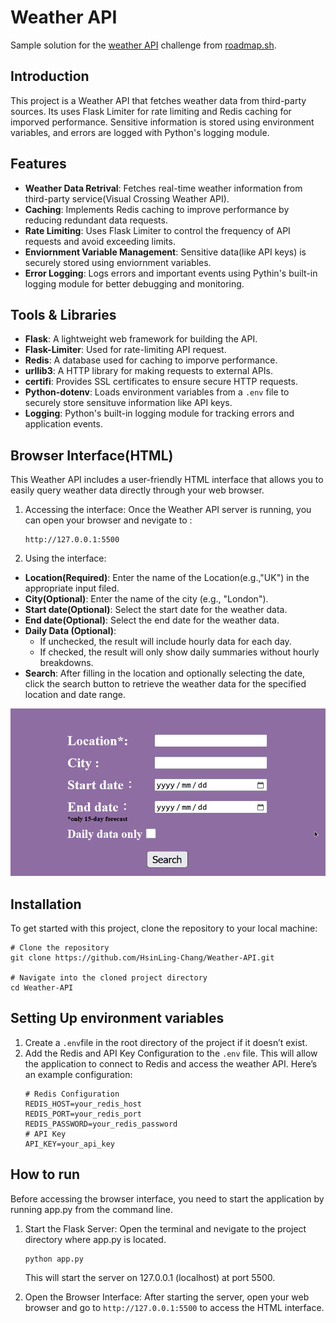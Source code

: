 # Weather API

Sample solution for the [weather API](https://roadmap.sh/projects/weather-api-wrapper-service) challenge from [roadmap.sh](https://roadmap.sh/roadmaps).

## Introduction

This project is a Weather API that fetches weather data from third-party sources. Its uses Flask Limiter for rate limiting and Redis caching for imporved performance. Sensitive information is stored using environment variables, and errors are logged with Python's logging module.

## Features

- **Weather Data Retrival**: Fetches real-time weather information from third-party service(Visual Crossing Weather API).
- **Caching**: Implements Redis caching to improve performance by reducing redundant data requests.
- **Rate Limiting**: Uses Flask Limiter to control the frequency of API requests and avoid exceeding limits.
- **Enviornment Variable Management**: Sensitive data(like API keys) is securely stored using enviornment variables.
- **Error Logging**: Logs errors and important events using Pythin's built-in logging module for better debugging and monitoring.

## Tools & Libraries

- **Flask**: A lightweight web framework for building the API.
- **Flask-Limiter**: Used for rate-limiting API request.
- **Redis**: A database used for caching to imporve performance.
- **urllib3**: A HTTP library for making requests to external APIs.
- **certifi**: Provides SSL certificates to ensure secure HTTP requests.
- **Python-dotenv**: Loads environment variables from a `.env` file to securely store sensituve information like API keys.
- **Logging**: Python's built-in logging module for tracking errors and application events.

## Browser Interface(HTML)

This Weather API includes a user-friendly HTML interface that allows you to easily query weather data directly through your web browser.

1. Accessing the interface:
   Once the Weather API server is running, you can open your browser and nevigate to :

   ```shell
   http://127.0.0.1:5500
   ```

2. Using the interface:

- **Location(Required)**: Enter the name of the Location(e.g.,"UK") in the appropriate input filed.
- **City(Optional)**: Enter the name of the city (e.g., "London").
- **Start date(Optional)**: Select the start date for the weather data.
- **End date(Optional)**: Select the end date for the weather data.
- **Daily Data (Optional)**:
  - If unchecked, the result will include hourly data for each day.
  - If checked, the result will only show daily summaries without hourly breakdowns.
- **Search**: After filling in the location and optionally selecting the date, click the search button to retrieve the weather data for the specified location and date range.

![Weather App Demo](image/weather_data.gif)

## Installation

To get started with this project, clone the repository to your local machine:

```shell
# Clone the repository
git clone https://github.com/HsinLing-Chang/Weather-API.git

# Navigate into the cloned project directory
cd Weather-API
```

## Setting Up environment variables

1. Create a `.env`file in the root directory of the project if it doesn’t exist.
2. Add the Redis and API Key Configuration to the `.env` file.
   This will allow the application to connect to Redis and access the weather API.
   Here’s an example configuration:
   ```shell
   # Redis Configuration
   REDIS_HOST=your_redis_host
   REDIS_PORT=your_redis_port
   REDIS_PASSWORD=your_redis_password
   # API Key
   API_KEY=your_api_key
   ```

## How to run

Before accessing the browser interface, you need to start the application by running app.py from the command line.

1. Start the Flask Server:
   Open the terminal and nevigate to the project directory where app.py is located.

   ```shell
   python app.py
   ```

   This will start the server on 127.0.0.1 (localhost) at port 5500.

2. Open the Browser Interface:
   After starting the server, open your web browser and go to `http://127.0.0.1:5500` to access the HTML interface.
